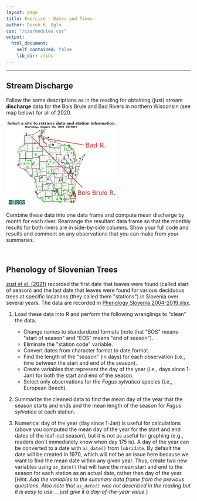 ```yaml
---
layout: page
title: Exercise - Dates and Times
author: Derek H. Ogle
css: "/css/modules.css"
output:
  html_document:
    self_contained: false
    lib_dir: zlibs
---
```





----

## Stream Discharge
Follow the same descriptions as in the reading for obtaining (just) stream **discharge** data for the Bois Brule and Bad Rivers in northern Wisconsin (see map below) for all of 2020.

<img src="WI_discharge_map.JPG" width="60%" />



Combine these data into one data frame and compute mean discharge by month for each river. Rearrange the resultant data frame so that the monthly results for both rivers are in side-by-side columns. Show your full code and results and comment on any observations that you can make from your summaries.





&nbsp;

## Phenology of Slovenian Trees
[zust et al. (2021)](https://figshare.com/articles/dataset/Phenology_observations_of_deciduous_tree_species_in_Slovenia_from_2004_to_2019/14829081) recorded the first date that leaves were found (called start of season) and the last date that leaves were found for various deciduous trees at specific locations (they called them "stations") in Slovenia over several years. The data are recorded in [Phenology Slovenia 2004-2019.xlsx](https://github.com/droglenc/NCWrangling/raw/main/resources/data/Phenology%20Slovenia%202004-2019.xlsx). 

1. Load these data into R and perform the following wranglings to "clean" the data.
    * Change names to standardized formats (note that "SOS" means "start of season" and "EOS" means "end of season").
    * Eliminate the "station code" variable.
    * Convert dates from character format to date format.
    * Find the length of the "season" (in days) for each observation (i.e., time between the start and end of the season).
    * Create variables that represent the day of the year (i.e., days since 1-Jan) for both the start and end of the season.
    * Select only observations for the *Fagus sylvatica* species (i.e., European Beech).



2. Summarize the cleaned data to find the mean day of the year that the season starts and ends and the mean length of the season for *Fagus sylvatica* at each station.



3. Numerical day of the year (day since 1-Jan) is useful for calculations (above you computed the mean day of the year for the start and end dates of the leaf-out season), but it is not as useful for graphing (e.g., readers don't immediately know when day 175 is). A day of the year can be converted to a date with `as_date()` from `lubridate`. By default the date will be created in 1970, which will not be an issue here because we want to find the mean date within any given year. Thus, create two new variables using `as_date()` that will have the mean start and end to the season for each station as an actual date, rather than day of the year. [*Hint: Add the variables to the summary data frame from the previous questions. Also note that `as_date()` was not described in the reading but it is easy to use ... just give it a day-of-the-year value.*]




